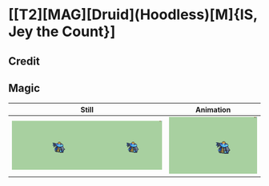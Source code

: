 # [\[T2\]\[MAG\]\[Druid\]\(Hoodless\)\[M\]{IS, Jey the Count}]

## Credit


	
## Magic

| Still | Animation |
| :---: | :-------: |
| ![Magic still](./Magic_000.png) | ![Magic animation](./Magic.gif) |

